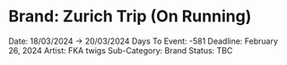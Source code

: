 # Brand: Zurich Trip (On Running)

Date: 18/03/2024 → 20/03/2024
Days To Event: -581
Deadline: February 26, 2024
Artist: FKA twigs
Sub-Category: Brand
Status: TBC